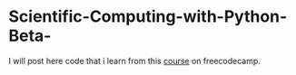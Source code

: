 # Scientific-Computing-with-Python-Beta-
I will post here code that i learn from this [course](https://www.freecodecamp.org/learn/scientific-computing-with-python/) on freecodecamp.
